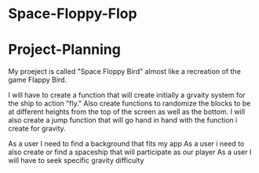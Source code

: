 # Space-Floppy-Flop
# Project-Planning
My proeject is called "Space Floppy Bird" almost like a recreation of the game Flappy Bird.


I will have to create a function that will create initially a grvaity system for the ship to action "fly."
Also create functions to randomize the blocks to be at different heights from the top of the screen 
as well as the bottom.
I will also create a jump function that will go hand in hand with the function i create for gravity.

As a user I need to find a background that fits my app
As a user i need to also create or find a spaceship that will participate as our player
As a user I will have to seek specific gravity difficulty

